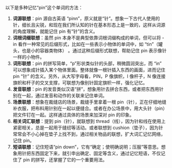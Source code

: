 以下是多种记忆“pin”这个单词的方法：
1. **词源联想**：pin 源自古英语 “pinn”，原义就是“针”。想象一下古代人使用的针，细长且尖锐，和现在我们所认知的针在基本形态上是一致的，这样从词源的角度理解，就能记住 pin 有“针”的含义。
2. **词根词缀联想**：虽然 pin 本身不是典型依靠词根词缀构成的单词，但可以将 -in 看作一种常见的后缀形式，比如在一些表示小物体的单词中，如 “tin”（罐头，也是小的容器类物体） 。通过这种后缀形式联想，帮助记住 pin 表示像针一样的小物件。
3. **词形联想**：pin 的拼写简单，“p”形状类似针的头部，稍微圆润突出，而 “in” 可以想象成针插入某个物体里面。整体就像一根针插入东西的画面，进而记住 pin “针” 的含义。另外，从大写字母看，PIN，P 像旗帜，I 像杆子，N 像连接旗帜和杆子的交叉支撑，可联想为像别针固定旗帜一样，强化记忆。
4. **发音联想**：pin 的发音类似汉语“拼”，想象用针去拼合东西，或者把东西用针别在一起，通过发音和动作的关联来记住单词。
5. **场景联想**：想象在裁缝店的场景，裁缝手里拿着一根 pin（针），正在仔细地缝补衣服，把布料用针别在一起以便缝合。或者在办公场景中，用大头针（pin）把文件钉在一起。这样通过具体的场景来加深对 pin 的印象。
6. **相关词汇联想**：提到 pin（针），就联想到 thread（线），因为针和线在使用上紧密相关，总是一起用于缝纫等活动。或者联想到 cushion（垫子），因为针常常会不小心掉在垫子上找不到，通过相关物品的联想，扩大词汇记忆网络，记住 pin。
7. **短语联想**：记住短语“pin down”，它有“确定；使明确说明；压服”等意思。想象用针把东西固定下来，就引申出确定、固定等含义，通过记忆短语，不仅记住了 pin 的拼写，还掌握了它的一个重要用法。 